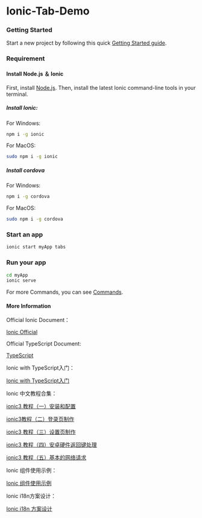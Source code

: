 # Ionic-Tab-Demo

### Getting Started

Start a new project by following this quick [Getting Started guide](https://ionicframework.com/getting-started/#cli).

### Requirement

#### Install Node.js ＆ Ionic
First, install [Node.js](https://nodejs.org/en/). Then, install the latest Ionic command-line tools in your terminal. 
##### Install Ionic:

For Windows:
```bash
npm i -g ionic
```
For MacOS:
```bash
sudo npm i -g ionic
```

##### Install cordova

For Windows:
```bash
npm i -g cordova
```
For MacOS:
```bash
sudo npm i -g cordova
```

### Start an app

```bash
ionic start myApp tabs
```

### Run your app

```bash
cd myApp 
ionic serve
```

For more Commands, you can see [Commands](https://ionicframework.com/docs/cli/commands.html).

#### More Information

Official Ionic Document： 

[Ionic Official](https://ionicframework.com/docs/)

Official TypeScript Document:

[TypeScript](http://www.typescriptlang.org/)

Ionic with TypeScript入门：

[Ionic with TypeScript入门](https://yanxiaodi.gitbooks.io/ionic2-guide/content/introduction/)

Ionic 中文教程合集：

[ionic3 教程（一）安装和配置](https://segmentfault.com/a/1190000009922225)

[ionic3教程（二）登录页制作](https://segmentfault.com/a/1190000009922271)

[ionic3 教程（三）设置页制作](https://segmentfault.com/a/1190000009924710)

[ionic3 教程（四）安卓硬件返回键处理](https://segmentfault.com/a/1190000010364414)

[ionic3 教程（五）基本的网络请求](https://segmentfault.com/a/1190000010805285)

Ionic 组件使用示例：

[Ionic 组件使用示例](https://www.jianshu.com/p/1f1eaaedd61f)

Ionic i18n方案设计：

[Ionic i18n 方案设计](https://segmentfault.com/a/1190000008657804)
